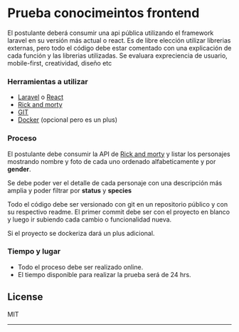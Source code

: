 # Prueba conocimeintos frontend

El postulante deberá consumir una api pública utilizando el framework laravel en su versión más actual o react.
Es de libre elección utilizar librerias externas, pero todo el código debe estar comentado con una explicación de cada función y las librerias utilizadas.
Se evaluara expreciencia de usuario, mobile-first, creatividad, diseño etc 

### Herramientas a utilizar

- [Laravel] o [React]
- [Rick and morty]
- [GIT]
- [Docker] (opcional pero es un plus)

### Proceso

El postulante debe consumir la API de [Rick and morty] y listar los personajes mostrando nombre y foto de cada uno ordenado alfabeticamente y por **gender**.

Se debe poder ver el detalle de cada personaje con una descripción más amplia y poder filtrar por **status** y **species**

Todo el código debe ser versionado con git en un repositorio público y con su respectivo readme. El primer commit debe ser con el proyecto en blanco y luego ir subiendo cada cambio o funcionalidad nueva.

Si el proyecto se dockeriza dará un plus adicional.

### Tiempo y lugar

- Todo el proceso debe ser realizado online.
- El tiempo disponible para realizar la prueba será de 24 hrs.

## License

MIT

   [Laravel]: <https://laravel.com/>
   [React]: < https://es.react.dev/>
   [Rick and morty]: <https://rickandmortyapi.com/>
   [Docker]: <https://www.docker.com/>
   [GIT]: <https://git-scm.com/>
****
